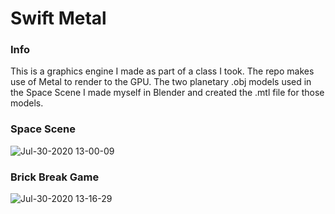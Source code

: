 # Swift Metal

### Info
This is a graphics engine I made as part of a class I took.
The repo makes use of Metal to render to the GPU.
The two planetary .obj models used in the Space Scene I made myself in Blender and created the .mtl file for those models.

### Space Scene
![Jul-30-2020 13-00-09](https://user-images.githubusercontent.com/34247773/88879248-c280b980-d264-11ea-8e8b-7292a48026b6.gif)

### Brick Break Game
![Jul-30-2020 13-16-29](https://user-images.githubusercontent.com/34247773/88880163-feb51980-d266-11ea-86e3-ffbeb92fce79.gif)
